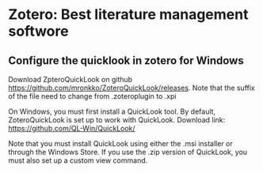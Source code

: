 # Zotero: Best literature management softwore


## Configure the quicklook in zotero for Windows

Download ZpteroQuickLook on github https://github.com/mronkko/ZoteroQuickLook/releases. Note that the suffix of the file need to change from .zoteroplugin to .xpi

On Windows, you must first install a QuickLook tool. By default, ZoteroQuickLook is set up to work with QuickLook. Download link: https://github.com/QL-Win/QuickLook/

Note that you must install QuickLook using either the .msi installer or through the Windows Store. If you use the .zip version of QuickLook, you must also set up a custom view command.
